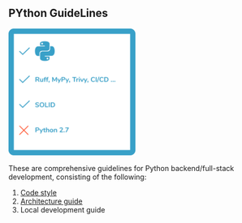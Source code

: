 PYthon GuideLines
---

<img src="./logo.svg" width="250" />

These are comprehensive guidelines for Python backend/full-stack development, consisting of the following:

1. [Code style](./code-style.md)
1. [Architecture guide](./architecture-guide.md)
1. Local development guide
